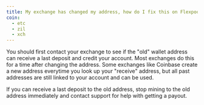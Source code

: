 ```yaml
---
title: My exchange has changed my address, how do I fix this on Flexpool?
coin:
  - etc
  - zil
  - xch
---
```


You should first contact your exchange to see if the "old" wallet address can receive a last deposit and credit your account. Most exchanges do this for a time after changing the address. Some exchanges like Coinbase create a new address everytime you look up your "receive" address, but all past addresses are still linked to your account and can be used.

If you can receive a last deposit to the old address, stop mining to the old address immediately and contact support for help with getting a payout.
